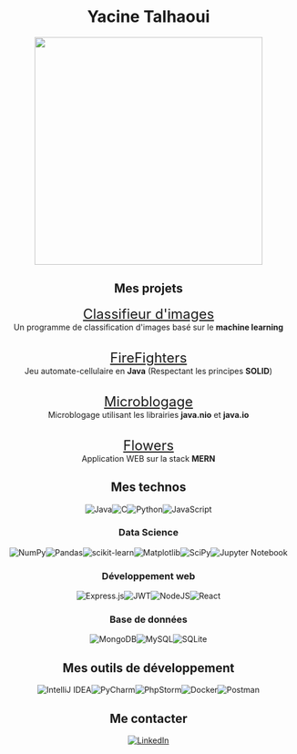 <div align="center">
<div align="center">
  <h1>Yacine Talhaoui</h1>
  
  <img src="https://media0.giphy.com/media/X4M6homF66qFq/giphy.gif?cid=6c09b952049f8e88901065a7f4dea55694ea4c2fd86a391a&ep=v1_internal_gifs_gifId&rid=giphy.gif&ct=g" width="400">
</div>

## Mes projets

<span style="font-size: 24px"><a href="https://github.com/ycncy/ImageClassifier">Classifieur d'images</a></span>
<br>
Un programme de classification d'images basé sur le **machine learning**
<br><br>

<span style="font-size: 24px"><a href="https://github.com/ycncy/FireFighters">FireFighters</a></span>
<br>
Jeu automate-cellulaire en **Java** (Respectant les principes **SOLID**)
<br><br>

<span style="font-size: 24px"><a href="https://github.com/ycncy/Microblogage">Microblogage</a></span>
<br>
Microblogage utilisant les librairies **java.nio** et **java.io**
<br><br>

<span style="font-size: 24px"><a href="https://github.com/ycncy/flowers">Flowers</a></span>
<br>
Application WEB sur la stack **MERN**

## Mes technos

![Java](https://img.shields.io/badge/java-%23ED8B00.svg?style=for-the-badge&logo=openjdk&logoColor=white)![C](https://img.shields.io/badge/c-%2300599C.svg?style=for-the-badge&logo=c&logoColor=white)![Python](https://img.shields.io/badge/python-3670A0?style=for-the-badge&logo=python&logoColor=ffdd54)![JavaScript](https://img.shields.io/badge/javascript-%23323330.svg?style=for-the-badge&logo=javascript&logoColor=%23F7DF1E)

### Data Science

![NumPy](https://img.shields.io/badge/numpy-%23013243.svg?style=for-the-badge&logo=numpy&logoColor=white)![Pandas](https://img.shields.io/badge/pandas-%23150458.svg?style=for-the-badge&logo=pandas&logoColor=white)![scikit-learn](https://img.shields.io/badge/scikit--learn-%23F7931E.svg?style=for-the-badge&logo=scikit-learn&logoColor=white)![Matplotlib](https://img.shields.io/badge/Matplotlib-%23ffffff.svg?style=for-the-badge&logo=Matplotlib&logoColor=black)![SciPy](https://img.shields.io/badge/SciPy-%230C55A5.svg?style=for-the-badge&logo=scipy&logoColor=%white)![Jupyter Notebook](https://img.shields.io/badge/jupyter-%23FA0F00.svg?style=for-the-badge&logo=jupyter&logoColor=white)

### Développement web

![Express.js](https://img.shields.io/badge/express.js-%23404d59.svg?style=for-the-badge&logo=express&logoColor=%2361DAFB)![JWT](https://img.shields.io/badge/JWT-black?style=for-the-badge&logo=JSON%20web%20tokens)![NodeJS](https://img.shields.io/badge/node.js-6DA55F?style=for-the-badge&logo=node.js&logoColor=white)![React](https://img.shields.io/badge/react-%2320232a.svg?style=for-the-badge&logo=react&logoColor=%2361DAFB)

### Base de données

![MongoDB](https://img.shields.io/badge/MongoDB-%234ea94b.svg?style=for-the-badge&logo=mongodb&logoColor=white)![MySQL](https://img.shields.io/badge/mysql-%2300f.svg?style=for-the-badge&logo=mysql&logoColor=white)![SQLite](https://img.shields.io/badge/sqlite-%2307405e.svg?style=for-the-badge&logo=sqlite&logoColor=white)

## Mes outils de développement

![IntelliJ IDEA](https://img.shields.io/badge/IntelliJIDEA-000000.svg?style=for-the-badge&logo=intellij-idea&logoColor=white)![PyCharm](https://img.shields.io/badge/pycharm-143?style=for-the-badge&logo=pycharm&logoColor=black&color=black&labelColor=green)![PhpStorm](https://img.shields.io/badge/phpstorm-143?style=for-the-badge&logo=phpstorm&logoColor=black&color=black&labelColor=darkorchid)![Docker](https://img.shields.io/badge/docker-%230db7ed.svg?style=for-the-badge&logo=docker&logoColor=white)![Postman](https://img.shields.io/badge/Postman-FF6C37?style=for-the-badge&logo=postman&logoColor=white)

## Me contacter

[![LinkedIn](https://img.shields.io/badge/linkedin-%230077B5.svg?style=for-the-badge&logo=linkedin&logoColor=white)](https://www.linkedin.com/in/yacine-talhaoui-3b8bba241/)

</div>
